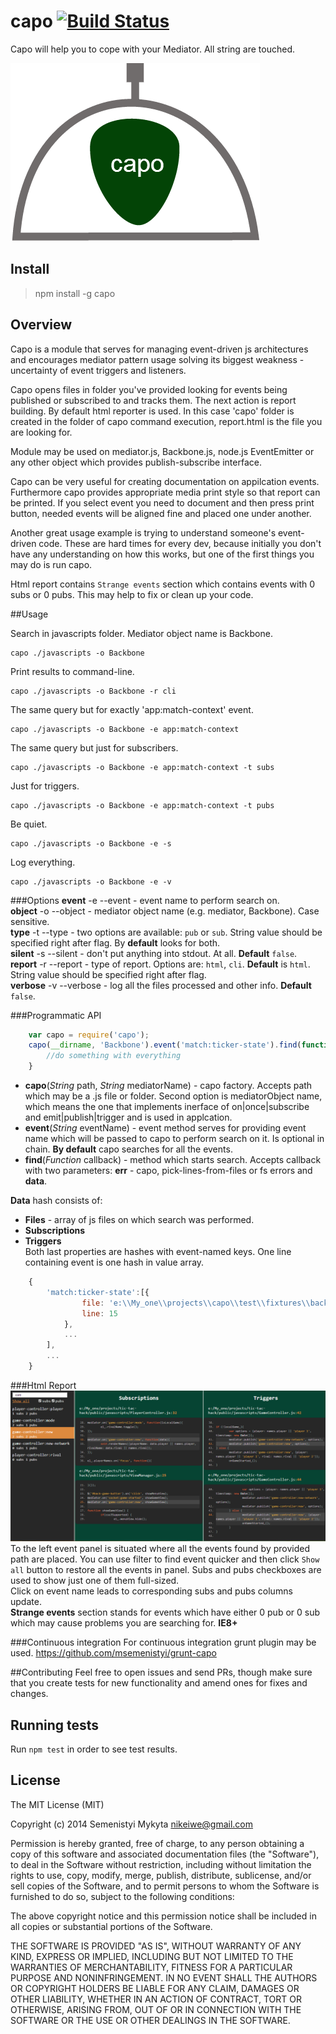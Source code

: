 capo [![Build Status](https://travis-ci.org/msemenistyi/capo.png?branch=master)](https://travis-ci.org/msemenistyi/capo)
====

Capo will help you to cope with your Mediator. All string are touched.

![Capo](images/capo-logo.png)

## Install
> npm install -g capo

## Overview
Capo is a module that serves for managing event-driven js architectures and 
encourages mediator pattern usage solving its biggest weakness - uncertainty
of event triggers and listeners.   

Capo opens files in folder you've provided looking for events being
published or subscribed to and tracks them. The next action is report building.
By default html reporter is used. In this case 'capo' folder is created in the 
folder of capo command execution, report.html is the file you are looking for.

Module may be used on mediator.js, Backbone.js, node.js EventEmitter or any other
object which provides publish-subscribe interface. 

Capo can be very useful for creating documentation on appilcation events. 
Furthermore capo provides appropriate media print style so that report can be printed.
If you select event you need to document and then press print button, needed 
events will be aligned fine and placed one under another.

Another great usage example is trying to understand someone's event-driven code. These
are hard times for every dev, because initially you don't have any understanding
on how this works, but one of the first things you may do is run capo.

Html report contains `Strange events` section which contains events with 0 subs or
0 pubs. This may help to fix or clean up your code.

##Usage

Search in javascripts folder. Mediator object name is Backbone.
```
capo ./javascripts -o Backbone
```

Print results to command-line.
```
capo ./javascripts -o Backbone -r cli
```

The same query but for exactly 'app:match-context' event.
```
capo ./javascripts -o Backbone -e app:match-context
```

The same query but just for subscribers.
```
capo ./javascripts -o Backbone -e app:match-context -t subs
```

Just for triggers.
```
capo ./javascripts -o Backbone -e app:match-context -t pubs
```

Be quiet.
```
capo ./javascripts -o Backbone -e -s
```

Log everything.
```
capo ./javascripts -o Backbone -e -v
```

###Options
**event**   -e --event - event name to perform search on.  
**object**  -o --object - mediator object name (e.g. mediator, Backbone). Case sensitive.  
**type**    -t --type - two options are available: `pub` or `sub`. String value
should be specified right after flag. By **default** looks for both.  
**silent**  -s --silent - don't put anything into stdout. At all. **Default** `false`.  
**report**  -r --report - type of report. Options are: `html`, `cli`. **Default**
is `html`. String value should be specified right after flag.  
**verbose** -v --verbose - log all the files processed and other info. **Default** `false`.

###Programmatic API

```js
	var capo = require('capo');
	capo(__dirname, 'Backbone').event('match:ticker-state').find(function(err, data){
		//do something with everything
	}

```
- **capo**(*String* path, *String* mediatorName) - capo factory. Accepts path which
may be a .js file or folder. Second option is mediatorObject name, which means
the one that implements inerface of on|once|subscribe and emit|publish|trigger
and is used in applcation.  
- **event**(*String* eventName) - event method serves for providing event name
which will be passed to capo to perform search on it. Is optional in chain. 
**By default** capo searches for all the events.  
- **find**(*Function* callback) - method which starts search. Accepts callback with
two parameters: **err** - capo, pick-lines-from-files or fs errors and **data**.  

**Data** hash consists of:  
- **Files** - array of js files on which search was performed.  
- **Subscriptions**  
- **Triggers**   
Both last properties are hashes with event-named keys. One line containing event
is one hash in value array.

```js
	{ 
		'match:ticker-state':[{ 
				file: 'e:\\My_one\\projects\\capo\\test\\fixtures\\backbone_listen_to.js',
				line: 15 
			}, 
			...
		],
		...
	}
```


###Html Report
![Html Report](images/capo-html-report.png)
To the left event panel is situated where all the events found by provided 
path are placed. You can use filter to find event quicker and then click `Show all`
button to restore all the events in panel. Subs and pubs checkboxes are used to 
show just one of them full-sized.  
Click on event name leads to corresponding subs and pubs columns update.  
**Strange events** section stands for events which have either 0 pub or 0 sub 
which may cause problems you are searching for.
**IE8+**

###Continuous integration
For continuous integration grunt plugin may be used.
[https://github.com/msemenistyi/grunt-capo ](https://github.com/msemenistyi/grunt-capo)

##Contributing
Feel free to open issues and send PRs, though make sure that you create tests
for new functionality and amend ones for fixes and changes. 

## Running tests
Run `npm test` in order to see test results.

## License

The MIT License (MIT)

Copyright (c) 2014 Semenistyi Mykyta nikeiwe@gmail.com

Permission is hereby granted, free of charge, to any person obtaining a copy
of this software and associated documentation files (the "Software"), to deal
in the Software without restriction, including without limitation the rights
to use, copy, modify, merge, publish, distribute, sublicense, and/or sell
copies of the Software, and to permit persons to whom the Software is
furnished to do so, subject to the following conditions:

The above copyright notice and this permission notice shall be included in
all copies or substantial portions of the Software.

THE SOFTWARE IS PROVIDED "AS IS", WITHOUT WARRANTY OF ANY KIND, EXPRESS OR
IMPLIED, INCLUDING BUT NOT LIMITED TO THE WARRANTIES OF MERCHANTABILITY,
FITNESS FOR A PARTICULAR PURPOSE AND NONINFRINGEMENT. IN NO EVENT SHALL THE
AUTHORS OR COPYRIGHT HOLDERS BE LIABLE FOR ANY CLAIM, DAMAGES OR OTHER
LIABILITY, WHETHER IN AN ACTION OF CONTRACT, TORT OR OTHERWISE, ARISING FROM,
OUT OF OR IN CONNECTION WITH THE SOFTWARE OR THE USE OR OTHER DEALINGS IN
THE SOFTWARE.
